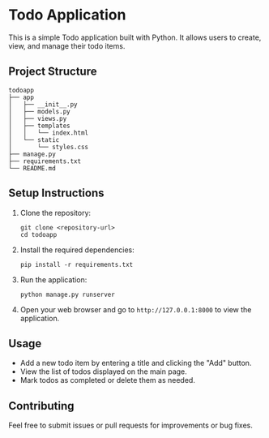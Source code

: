 # Todo Application

This is a simple Todo application built with Python. It allows users to create, view, and manage their todo items.

## Project Structure

```
todoapp
├── app
│   ├── __init__.py
│   ├── models.py
│   ├── views.py
│   ├── templates
│   │   └── index.html
│   └── static
│       └── styles.css
├── manage.py
├── requirements.txt
└── README.md
```

## Setup Instructions

1. Clone the repository:
   ```
   git clone <repository-url>
   cd todoapp
   ```

2. Install the required dependencies:
   ```
   pip install -r requirements.txt
   ```

3. Run the application:
   ```
   python manage.py runserver
   ```

4. Open your web browser and go to `http://127.0.0.1:8000` to view the application.

## Usage

- Add a new todo item by entering a title and clicking the "Add" button.
- View the list of todos displayed on the main page.
- Mark todos as completed or delete them as needed.

## Contributing

Feel free to submit issues or pull requests for improvements or bug fixes.
